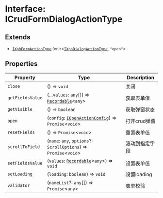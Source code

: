 # Interface: ICrudFormDialogActionType

## Extends

- [`IXphFormActionType`](IXphFormActionType.md).`Omit`\<[`IXphDialogActionType`](IXphDialogActionType.md), `"open"`\>

## Properties

| Property | Type | Description |
| ------ | ------ | ------ |
| `close` | () => `void` | 关闭 |
| `getFieldsValue` | (...`values`: `any`[]) => [`Recordable`](../type-aliases/Recordable.md)\<`any`\> | 获取表单值 |
| `getVisible` | () => `boolean` | 获取弹窗状态 |
| `open` | (`config`: [`IOpenActionConfig`](IOpenActionConfig.md)) => `Promise`\<`void`\> | 打开crud弹窗 |
| `resetFields` | () => `Promise`\<`void`\> | 重置表单值 |
| `scrollToField` | (`name`: `any`, `options`?: `ScrollOptions`) => `Promise`\<`void`\> | 滚动到指定字段 |
| `setFieldsValue` | (`values`: [`Recordable`](../type-aliases/Recordable.md)\<`any`\>) => `void` | 设置表单值 |
| `setLoading` | (`loading`: `boolean`) => `void` | 设置loading |
| `validator` | (`nameList`?: `any`[]) => `Promise`\<`any`\> | 表单校验 |
